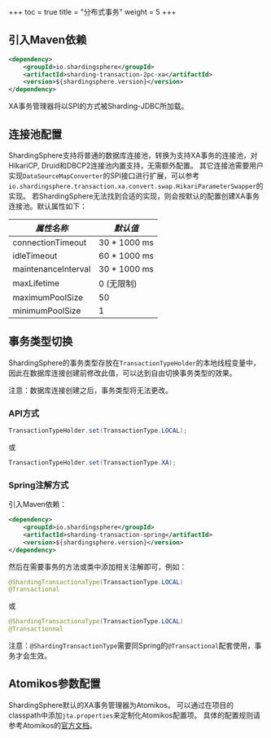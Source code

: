+++
toc = true
title = "分布式事务"
weight = 5
+++

## 引入Maven依赖

```xml
<dependency>
    <groupId>io.shardingsphere</groupId>
    <artifactId>sharding-transaction-2pc-xa</artifactId>
    <version>${shardingsphere.version}</version>
</dependency>
```

XA事务管理器将以SPI的方式被Sharding-JDBC所加载。

## 连接池配置

ShardingSphere支持将普通的数据库连接池，转换为支持XA事务的连接池，对HikariCP, Druid和DBCP2连接池内置支持，无需额外配置。
其它连接池需要用户实现`DataSourceMapConverter`的SPI接口进行扩展，可以参考`io.shardingsphere.transaction.xa.convert.swap.HikariParameterSwapper`的实现。
若ShardingSphere无法找到合适的实现，则会按默认的配置创建XA事务连接池。默认属性如下：

| *属性名称*              | *默认值*    |
| -----------------------| ----------- |
| connectionTimeout      | 30 * 1000 ms|
| idleTimeout            | 60 * 1000 ms|
| maintenanceInterval    | 30 * 1000 ms|
| maxLifetime            | 0  (无限制) |
| maximumPoolSize        | 50          |
| minimumPoolSize        | 1           |

## 事务类型切换

ShardingSphere的事务类型存放在`TransactionTypeHolder`的本地线程变量中，因此在数据库连接创建前修改此值，可以达到自由切换事务类型的效果。

注意：数据库连接创建之后，事务类型将无法更改。

### API方式

```java
TransactionTypeHolder.set(TransactionType.LOCAL);
```

或

```java
TransactionTypeHolder.set(TransactionType.XA);
```

### Spring注解方式

引入Maven依赖：

```xml
<dependency>
    <groupId>io.shardingsphere</groupId>
    <artifactId>sharding-transaction-spring</artifactId>
    <version>${shardingsphere.version}</version>
</dependency>
```

然后在需要事务的方法或类中添加相关注解即可，例如：

```java
@ShardingTransactionaType(TransactionType.LOCAL)
@Transactional
```

或

```java
@ShardingTransactionaType(TransactionType.LOCAL)
@Transactionnal
```

注意：`@ShardingTransactionType`需要同Spring的`@Transactional`配套使用，事务才会生效。

## Atomikos参数配置

ShardingSphere默认的XA事务管理器为Atomikos。
可以通过在项目的classpath中添加`jta.properties`来定制化Atomikos配置项。
具体的配置规则请参考Atomikos的[官方文档](https://www.atomikos.com/Documentation/JtaProperties)。
